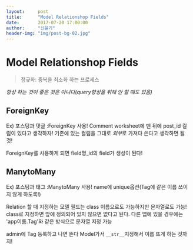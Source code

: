 ```yaml
---
layout:     post
title:      "Model Relationshop Fields"
date:       2017-07-20 17:00:00
author:     "신윤기"
header-img: "img/post-bg-02.jpg"
---
```


# Model Relationshop Fields #

> 정규화: 중복을 최소화 하는 프로세스

*항상 하는 것이 좋은 것은 아니다(query향상을 위해 안 할 때도 있음)*


## ForeignKey ##
Ex) 포스팅과 댓글
:ForeignKey 사용!
Comment worksheet에 맨 뒤에 post_id 컬럼이 있다고 생각하자!
기존에 있는 컬럼을 그대로 *외부*로 가져다 쓴다고 생각하면 될 것!

ForeignKey를 사용하게 되면 field명_id의 field가 생성이 된다!

## ManytoMany ##
Ex) 포스팅과 태그
:ManytoMany 사용!
name에 unique옵션(Tag에 같은 이름 쓰이지 않게 하도록!)

Relation 할 때 지정하는 모델 필드는
class 이름으로도 가능하지만 문자열로도 가능!
class로 지정하면 앞에 정의되어 있지 않으면 없다고 된다.
다른 앱에 있을 경우에는 'app이름.Tag'와 같은 방식으로 문자열 지정 가능

admin에 Tag 등록하고 나면 뜬다
Model가서 `__str__`지정해서 이름 뜨게 하는 것까지!